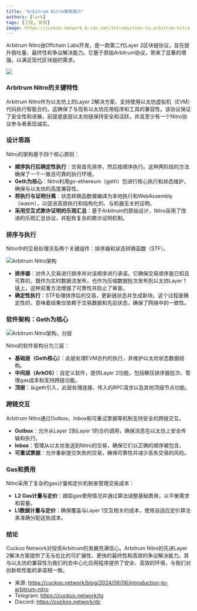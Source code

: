 ```yaml
---
title: "Arbitrum Nitro架构简介"
authors: [lark]
tags: [工程, 研究]
image: https://cuckoo-network.b-cdn.net/introduction-to-arbitrum-nitro.webp
---
```


Arbitrum Nitro由Offchain Labs开发，是一款第二代Layer 2区块链协议，旨在提升吞吐量、最终性和争议解决能力。它基于原始Arbitrum协议，带来了显著的增强，以满足现代区块链的需求。

![](https://cuckoo-network.b-cdn.net/introduction-to-arbitrum-nitro.webp)

### Arbitrum Nitro的关键特性

Arbitrum Nitro作为以太坊上的Layer 2解决方案，支持使用以太坊虚拟机（EVM）代码执行智能合约。这确保了与现有以太坊应用程序和工具的兼容性。该协议保证了安全性和进展，前提是底层以太坊链保持安全和活跃，并且至少有一个Nitro协议参与者表现诚实。

### 设计思路

Nitro的架构基于四个核心原则：

- **顺序执行后确定性执行**：交易首先排序，然后按顺序执行。这种两阶段的方法确保了一个一致且可靠的执行环境。
- **Geth为核心**：Nitro利用go-ethereum（geth）包进行核心执行和状态维护，确保与以太坊的高度兼容性。
- **将执行与证明分离**：状态转换函数被编译为本地执行和WebAssembly（wasm），以促进高效执行和结构化的、与机器无关的证明。
- **采用交互式欺诈证明的乐观汇总**：基于Arbitrum的原始设计，Nitro采用了改进的乐观汇总协议，并配有复杂的欺诈证明机制。

### 排序与执行

Nitro中的交易处理涉及两个关键组件：排序器和状态转换函数（STF）。

![Arbitrum Nitro架构](https://tp-misc.b-cdn.net/blockeden/arbitrum-nitro.webp "Arbitrum Nitro架构")

- **排序器**：对传入交易进行排序并对该顺序进行承诺。它确保交易顺序是已知且可靠的，既作为实时数据流发布，也作为压缩数据批次发布到以太坊Layer 1链上。这种双重方法增强了可靠性并防止了审查。
- **确定性执行**：STF处理排序后的交易，更新链状态并生成新块。这个过程是确定性的，意味着结果仅依赖于交易数据和先前状态，确保了网络中的一致性。

### 软件架构：Geth为核心

![Arbitrum Nitro架构，分层](https://tp-misc.b-cdn.net/blockeden/arbitrum-nitro-architecture-layered.webp "Arbitrum Nitro架构，分层")

Nitro的软件架构分为三层：

- **基础层（Geth核心）**：此层处理EVM合约的执行，并维护以太坊状态数据结构。
- **中间层（ArbOS）**：自定义软件，提供Layer 2功能，包括解压排序器批次、管理gas成本和支持跨链功能。
- **顶层**：从geth引入，此层处理连接、传入的RPC请求以及其他顶级节点功能。

### 跨链交互

Arbitrum Nitro通过Outbox、Inbox和可重试票据等机制支持安全的跨链交互。

- **Outbox**：允许从Layer 2到Layer 1的合约调用，确保消息在以太坊上安全传输和执行。
- **Inbox**：管理从以太坊发送到Nitro的交易，确保它们以正确的顺序被包含。
- **可重试票据**：允许重新提交失败的交易，确保可靠性并减少丢失交易的风险。

### Gas和费用

Nitro采用了复杂的gas计量和定价机制来管理交易成本：

- **L2 Gas计量与定价**：跟踪gas使用情况并通过算法调整基础费用，以平衡需求和容量。
- **L1数据计量与定价**：确保覆盖与Layer 1交互相关的成本，使用自适应定价算法来准确分配这些成本。

### 结论

Cuckoo Network对投资Arbitrum的发展充满信心。Arbitrum Nitro的先进Layer 2解决方案提供了无与伦比的可扩展性、更快的最终性和高效的争议解决能力。其与以太坊的兼容性为我们的去中心化应用程序提供了安全、高效的环境，与我们对创新和性能的承诺相一致。

- 来源: https://cuckoo.network/blog/2024/06/06/introduction-to-arbitrum-nitro
- Telegram: https://cuckoo.network/tg
- Discord: https://cuckoo.network/dc
